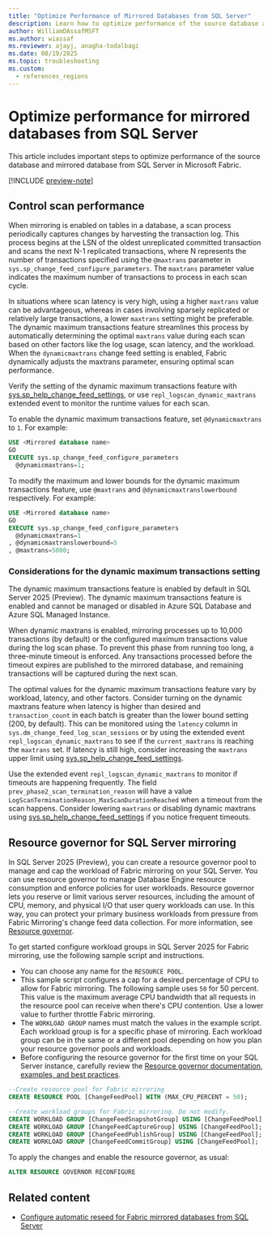 ```yaml
---
title: "Optimize Performance of Mirrored Databases from SQL Server"
description: Learn how to optimize performance of the source database and mirrored database from SQL Server in Microsoft Fabric.
author: WilliamDAssafMSFT
ms.author: wiassaf
ms.reviewer: ajayj, anagha-todalbagi
ms.date: 08/19/2025
ms.topic: troubleshooting
ms.custom:
  - references_regions
---
```

# Optimize performance for mirrored databases from SQL Server

This article includes important steps to optimize performance of the source database and mirrored database from SQL Server in Microsoft Fabric.

[!INCLUDE [preview-note](../includes/feature-preview-note.md)]

## Control scan performance

When mirroring is enabled on tables in a database, a scan process periodically captures changes by harvesting the transaction log. This process begins at the LSN of the oldest unreplicated committed transaction and scans the next N-1 replicated transactions, where N represents the number of transactions specified using the `@maxtrans` parameter in `sys.sp_change_feed_configure_parameters`. The `maxtrans` parameter value indicates the maximum number of transactions to process in each scan cycle.

In situations where scan latency is very high, using a higher `maxtrans` value can be advantageous, whereas in cases involving sparsely replicated or relatively large transactions, a lower `maxtrans` setting might be preferable. The dynamic maximum transactions feature streamlines this process by automatically determining the optimal `maxtrans` value during each scan based on other factors like the log usage, scan latency, and the workload. When the `dynamicmaxtrans` change feed setting is enabled, Fabric dynamically adjusts the maxtrans parameter, ensuring optimal scan performance. 

Verify the setting of the dynamic maximum transactions feature with [sys.sp_help_change_feed_settings](/sql/relational-databases/system-stored-procedures/sp-help-change-feed-settings?view=fabric&preserve-view=true), or use `repl_logscan_dynamic_maxtrans` extended event to monitor the runtime values for each scan.

To enable the dynamic maximum transactions feature, set `@dynamicmaxtrans` to `1`. For example:

```sql
USE <Mirrored database name>
GO
EXECUTE sys.sp_change_feed_configure_parameters
  @dynamicmaxtrans=1;
```

To modify the maximum and lower bounds for the dynamic maximum transactions feature, use `@maxtrans` and `@dynamicmaxtranslowerbound` respectively. For example:

```sql
USE <Mirrored database name>
GO
EXECUTE sys.sp_change_feed_configure_parameters
  @dynamicmaxtrans=1
, @dynamicmaxtranslowerbound=5
, @maxtrans=5000;
```

### Considerations for the dynamic maximum transactions setting

The dynamic maximum transactions feature is enabled by default in SQL Server 2025 (Preview). The dynamic maximum transactions feature is enabled and cannot be managed or disabled in Azure SQL Database and Azure SQL Managed Instance.

When dynamic maxtrans is enabled, mirroring processes up to 10,000 transactions (by default) or the configured maximum transactions value during the log scan phase. To prevent this phase from running too long, a three-minute timeout is enforced. Any transactions processed before the timeout expires are published to the mirrored database, and remaining transactions will be captured during the next scan.

The optimal values for the dynamic maximum transactions feature vary by workload, latency, and other factors. Consider turning on the dynamic maxtrans feature when latency is higher than desired and `transaction_count` in each batch is greater than the lower bound setting (200, by default). This can be monitored using the `latency` column in `sys.dm_change_feed_log_scan_sessions` or by using the extended event `repl_logscan_dynamic_maxtrans` to see if the `current_maxtrans` is reaching the `maxtrans` set. If latency is still high, consider increasing the `maxtrans` upper limit using [sys.sp_help_change_feed_settings](/sql/relational-databases/system-stored-procedures/sp-help-change-feed-settings?view=fabric&preserve-view=true).

Use the extended event `repl_logscan_dynamic_maxtrans` to monitor if timeouts are happening frequently. The field `prev_phase2_scan_termination_reason` will have a value `LogScanTerminationReason_MaxScanDurationReached` when a timeout from the scan happens. Consider lowering `maxtrans` or disabling dynamic maxtrans using [sys.sp_help_change_feed_settings](/sql/relational-databases/system-stored-procedures/sp-help-change-feed-settings?view=fabric&preserve-view=true) if you notice frequent timeouts.

## Resource governor for SQL Server mirroring

In SQL Server 2025 (Preview), you can create a resource governor pool to manage and cap the workload of Fabric mirroring on your SQL Server. You can use resource governor to manage Database Engine resource consumption and enforce policies for user workloads. Resource governor lets you reserve or limit various server resources, including the amount of CPU, memory, and physical I/O that user query workloads can use. In this way, you can protect your primary business workloads from pressure from Fabric Mirroring's change feed data collection. For more information, see [Resource governor](/sql/relational-databases/resource-governor/resource-governor?view=sql-server-ver17&preserve-view=true).

To get started configure workload groups in SQL Server 2025 for Fabric mirroring, use the following sample script and instructions.

- You can choose any name for the `RESOURCE POOL`. 
- This sample script configures a cap for a desired percentage of CPU to allow for Fabric mirroring. The following sample uses `50` for 50 percent. This value is the maximum average CPU bandwidth that all requests in the resource pool can receive when there's CPU contention. Use a lower value to further throttle Fabric mirroring. 
- The `WORKLOAD GROUP` names must match the values in the example script. Each workload group is for a specific phase of mirroring. Each workload group can be in the same or a different pool depending on how you plan your resource governor pools and workloads.
- Before configuring the resource governor for the first time on your SQL Server instance, carefully review the [Resource governor documentation, examples, and best practices](/sql/relational-databases/resource-governor/resource-governor-walkthrough?view=sql-server-ver17&preserve-view=true).

```sql
--Create resource pool for Fabric mirroring
CREATE RESOURCE POOL [ChangeFeedPool] WITH (MAX_CPU_PERCENT = 50);

--Create workload groups for Fabric mirroring. Do not modify.
CREATE WORKLOAD GROUP [ChangeFeedSnapshotGroup] USING [ChangeFeedPool];
CREATE WORKLOAD GROUP [ChangeFeedCaptureGroup] USING [ChangeFeedPool];
CREATE WORKLOAD GROUP [ChangeFeedPublishGroup] USING [ChangeFeedPool];
CREATE WORKLOAD GROUP [ChangeFeedCommitGroup] USING [ChangeFeedPool];
```

To apply the changes and enable the resource governor, as usual:

```sql
ALTER RESOURCE GOVERNOR RECONFIGURE
```

## Related content

- [Configure automatic reseed for Fabric mirrored databases from SQL Server](sql-server-configure-automatic-reseed.md)
